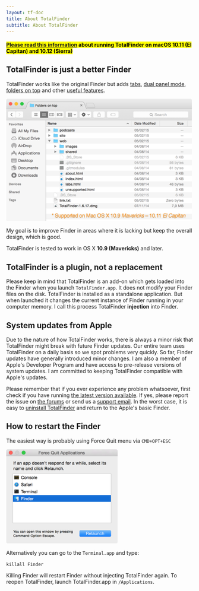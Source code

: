 ```yaml
---
layout: tf-doc
title: About TotalFinder
subtitle: About TotalFinder
---
```


<h4><mark><a href="/system-integrity-protection">Please read this information</a> about running TotalFinder on macOS 10.11 (El Capitan) and 10.12 (Sierra)</mark></h4>

## TotalFinder is just a better Finder
TotalFinder works like the original Finder but adds [tabs](/tabs), [dual panel mode](/dual-mode), [folders on top](/folders-on-top) and other [useful features](/tweaks).

<img src="/images/showcase/full-fot.png" class="doc-image add-shadow" style="width:500px">

My goal is to improve Finder in areas where it is lacking but keep the overall design, which is good.

TotalFinder is tested to work in OS X **10.9 (Mavericks)** and later.

## TotalFinder is a plugin, not a replacement

Please keep in mind that TotalFinder is an add-on which gets loaded into the Finder when you launch `TotalFinder.app`. It does not modify your Finder files on the disk. TotalFinder is installed as a standalone application. But when launched it changes the current instance of Finder running in your computer memory. I call this process TotalFinder **injection** into Finder.

## System updates from Apple

Due to the nature of how TotalFinder works, there is always a minor risk that TotalFinder might break with future Finder updates. Our entire team uses TotalFinder on a daily basis so we spot problems very quickly. So far, Finder updates have generally introduced minor changes. I am also a member of Apple's Developer Program and have access to pre-release versions of system updates. I am committed to keeping TotalFinder compatible with Apple's updates.

Please remember that if you ever experience any problem whatsoever, first check if you have running [the latest version available](/beta-changes). If yes, please report the issue on [the forums](https://discuss.binaryage.com) or send us a [support email](mailto:support@binaryage.com). In the worst case, it is easy to [uninstall TotalFinder](/uninstallation) and return to the Apple's basic Finder.

## How to restart the Finder

The easiest way is probably using Force Quit menu via `CMD+OPT+ESC`

<img src="/images/force-quit-finder.png" class="doc-image add-shadow" style="width:300px">

Alternatively you can go to the `Terminal.app` and type: 
   
    killall Finder

Killing Finder will restart Finder without injecting TotalFinder again. To reopen TotalFinder, launch TotalFinder.app in `/Applications`.
